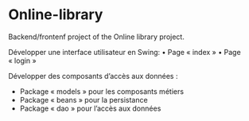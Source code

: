 # Online-library
Backend/frontenf project of the Online library project.


   Développer une interface utilisateur en Swing:
    • Page « index »
    • Page « login »
    
    
  Développer des composants d’accès aux données :
- Package « models » pour les composants métiers
- Package « beans » pour la persistance
- Package « dao » pour l’accès aux données
